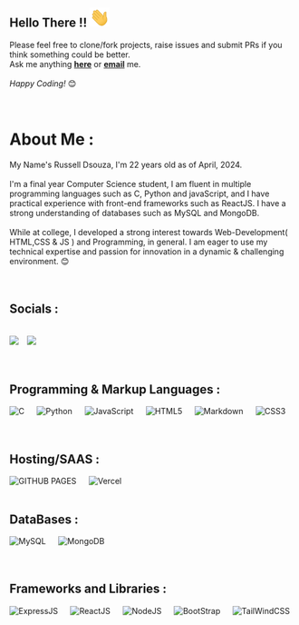 ## Hello There !! <img src = "https://github.com/Russell-Dsouzaa/Russell-Dsouzaa/blob/main/gifs/hand-wave.gif" width = "35px" height = auto>

Please feel free to clone/fork projects, raise issues and submit PRs if you think something could be better. <br>
Ask me anything <a href="https://github.com/Russell-Dsouzaa/Russsell-Dsouzaa/issues/new"><b>here</b></a> or <a href="mailto:220russell0021@dbit.in"><b>email</b></a> me.
<br><br>
<i>Happy Coding!</i> 😊<br><br><br>

# About Me :
My Name's Russell Dsouza, I'm 22 years old as of April, 2024. <br><br>I'm a final year Computer Science student, I am fluent in multiple programming languages such as C, Python and javaScript, and I have practical experience with front-end frameworks such as ReactJS. I have a strong understanding of databases such as MySQL and MongoDB. <br><br> While at college, I developed a strong interest towards Web-Development( HTML,CSS & JS ) and Programming, in general. I am eager to use my technical expertise and passion for innovation in a dynamic & challenging environment. 😊<br><br><br>

## Socials :
<br>
<a href="www.linkedin.com/in/russell-dsouza-203987252"><img src="https://img.shields.io/badge/linkedin%20-%230077B5.svg?&style=for-the-badge&logo=linkedin&logoColor=white"/></a> &ensp;
<a href="mailto:220russell0021@dbit.in"><img src="https://img.shields.io/badge/gmail-%23DD0031.svg?&style=for-the-badge&logo=gmail&logoColor=white"/></a>
<br><br><br>

## Programming & Markup Languages :
![C](https://img.shields.io/badge/c%20-%2300599C.svg?&style=for-the-badge&logo=c%2B%2B&ogoColor=white)
&emsp;
![Python](https://img.shields.io/badge/python-%23323330.svg?style=for-the-badge&logo=python&logoColor=%23F7DF1E&color=blue)
&emsp;
![JavaScript](https://img.shields.io/badge/javascript-%23323330.svg?style=for-the-badge&logo=javascript&logoColor=%23F7DF1E)
&emsp;
![HTML5](https://img.shields.io/badge/html5-%23E34F26.svg?style=for-the-badge&logo=html5&logoColor=white) 
&emsp;
![Markdown](https://img.shields.io/badge/markdown-%23000000.svg?style=for-the-badge&logo=markdown&logoColor=white) 
&emsp;
![CSS3](https://img.shields.io/badge/css3-%231572B6.svg?style=for-the-badge&logo=css3&logoColor=white) 
</br>
</br>
<br>

## Hosting/SAAS :
![GITHUB PAGES](https://img.shields.io/badge/GITHUB%20PAGES-%23000000.svg?&style=for-the-badge&logo=github&logoColor=white%22)
&emsp;
![Vercel](https://img.shields.io/badge/vercel%20-%23000000.svg?&style=for-the-badge&logo=vercel&logoColor=white")
&emsp;
<br>
<br>

## DataBases :
![MySQL](https://img.shields.io/badge/mysql-%2300000f.svg?&style=for-the-badge&logo=mysql&logoColor=white)
&emsp;
![MongoDB](https://img.shields.io/badge/MongoDB-%234ea94b.svg?&style=for-the-badge&logo=mongodb&logoColor=white)
<br>
<br>
<br>

## Frameworks and Libraries :
![ExpressJS](https://img.shields.io/badge/express.js%20-%23404d59.svg?&style=for-the-badge)
&emsp;
![ReactJS](https://img.shields.io/badge/react%20-%2320232a.svg?&style=for-the-badge&logo=react&logoColor=%2361DAFB)
&emsp;
![NodeJS](https://img.shields.io/badge/node.js%20-%2343853D.svg?&style=for-the-badge&logo=node.js&logoColor=white)
&emsp;
![BootStrap](https://img.shields.io/badge/bootstrap%20-%23563D7C.svg?&style=for-the-badge&logo=bootstrap&logoColor=white)
&emsp;
![TailWindCSS](https://img.shields.io/badge/tailwindcss%20-%2338B2AC.svg?&style=for-the-badge&logo=tailwind-css&logoColor=whit)

